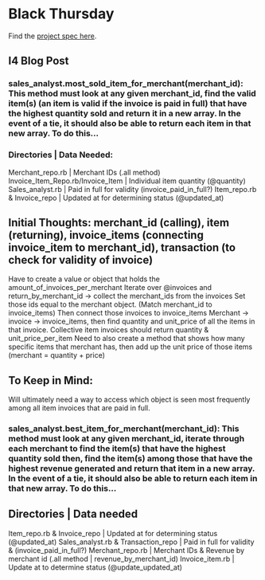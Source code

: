 # Black Thursday

Find the [project spec here](http://backend.turing.io/module1/projects/black_thursday/).

## I4 Blog Post 
### sales_analyst.most_sold_item_for_merchant(merchant_id): This method must look at any given merchant_id, find the valid item(s) (an item is valid if the invoice is paid in full) that have the highest quantity sold and return it in a new array. In the event of a tie, it should also be able to return each item in that new array. To do this...

### Directories | Data Needed: 
Merchant_repo.rb | Merchant IDs (.all method)
Invoice_Item_Repo.rb/Invoice_Item | Individual item quantity (@quantity)
Sales_analyst.rb | Paid in full for validity  (invoice_paid_in_full?)
Item_repo.rb & Invoice_repo | Updated at for determining status (@updated_at)

## Initial Thoughts: merchant_id (calling), item (returning), invoice_items (connecting invoice_item to merchant_id), transaction (to check for validity of invoice)

Have to create a value or object that holds the amount_of_invoices_per_merchant
Iterate over @invoices and return_by_merchant_id → collect the merchant_ids from the invoices
Set those ids equal to the merchant object. (Match merchant_id to invoice_items)
Then connect those invoices to invoice_items
Merchant → invoice → invoice_items, then find quantity and unit_price of all the items in that invoice.
Collective item invoices should return quantity & unit_price_per_item
Need to also create a method that shows how many specific items that merchant has, then add up the unit price of those items (merchant = quantity + price)

## To Keep in Mind:
Will ultimately need a way to access which object is seen most frequently among all item invoices that are paid in full.


### sales_analyst.best_item_for_merchant(merchant_id): This method must look at any given merchant_id, iterate through each merchant to find the item(s) that have the highest quantity sold then, find the item(s) among those that have the highest revenue generated and return that item in a new array. In the event of a tie, it should also be able to return each item in that new array. To do this…

## Directories | Data needed
Item_repo.rb & Invoice_repo | Updated at for determining status (@updated_at)
Sales_analyst.rb & Transaction_repo | Paid in full for validity &  (invoice_paid_in_full?)
Merchant_repo.rb | Merchant IDs & Revenue by merchant id (.all method | revenue_by_merchant_id)
Invoice_item.rb | Update at to determine status (@update_updated_at)
